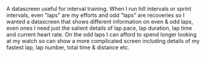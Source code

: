 A datascreen useful for interval training. When I run hill intervals or sprint intervals, even "laps" are my efforts and odd "laps" are recoveries so I wanted a datascreen that shows different information on even & odd laps, even ones I need just the salient details of lap pace, lap duration, lap time and current heart rate. On the odd laps I can afford to spend longer looking at my watch so can show a more complicated screen including details of my fastest lap, lap number, total time & distance etc.